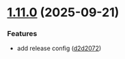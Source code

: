 # [1.11.0](https://github.com/ost-cas-fea-25-26/pp-design-system/compare/v1.10.0...v1.11.0) (2025-09-21)


### Features

* add release config ([d2d2072](https://github.com/ost-cas-fea-25-26/pp-design-system/commit/d2d20720b3e57724fbfea383b9d6ba03a9a25e35))
